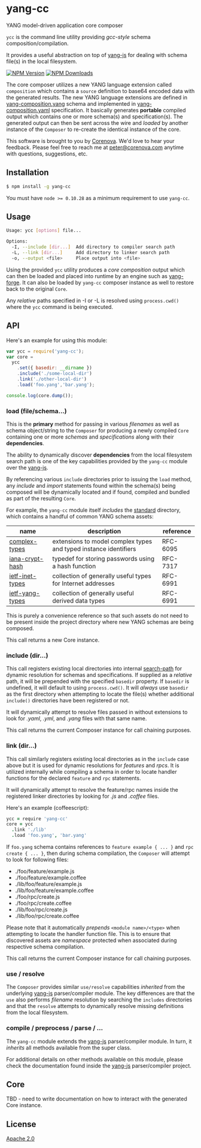 # yang-cc 

YANG model-driven application core composer

`ycc` is the command line utility providing *gcc-style* schema
composition/compilation.

It provides a useful abstraction on top of
[yang-js](http://github.com/saintkepha/yang-js) for dealing with
schema file(s) in the local filesystem.

  [![NPM Version][npm-image]][npm-url]
  [![NPM Downloads][downloads-image]][downloads-url]

The core composer utilizes a new YANG language extension called
`composition` which contains a `source` definition to base64 encoded
data with the generated results.  The new YANG language extensions are
defined in [yang-composition.yang](./yang-composition.yang) schema and
implemented in [yang-composition.yaml](./yang-composition.yaml)
specification. It basically generates **portable** compiled output
which contains one or more schema(s) and specification(s). The
generated output can then be sent across the wire and *loaded* by
another instance of the `Composer` to re-create the identical instance
of the core.

This software is brought to you by
[Corenova](http://www.corenova.com).  We'd love to hear your feedback.
Please feel free to reach me at <peter@corenova.com> anytime with
questions, suggestions, etc.

## Installation
```bash
$ npm install -g yang-cc
```
You must have `node >= 0.10.28` as a minimum requirement to use
`yang-cc`.

## Usage
```bash
Usage: ycc [options] file...

Options:
  -I, --include [dir...]  Add directory to compiler search path
  -L, --link [dir...]     Add directory to linker search path
  -o, --output <file>     Place output into <file>
```

Using the provided `ycc` utility produces a *core composition* output
which can then be loaded and placed into runtime by an engine such as
[yang-forge](https://github.com/corenova/yang-forge).  It can also be
loaded by `yang-cc` composer instance as well to restore back to the
original `Core`.

Any *relative* paths specified in -I or -L is resolved using
`process.cwd()` where the `ycc` command is being executed.

## API

Here's an example for using this module:

```js
var ycc = require('yang-cc');
var core = 
  ycc
    .set({ basedir: __dirname })
    .include('./some-local-dir')
    .link('./other-local-dir')
    .load('foo.yang','bar.yang');

console.log(core.dump());
```

### load (file/schema...)

This is the **primary** method for passing in various *filenames* as
well as schema object/string to the `Composer` for producing a newly
compiled `Core` containing one or more *schemas* and *specifications*
along with their **dependencies**.

The ability to dynamically discover **dependencies** from the local
filesystem search path is one of the key capabilities provided by the
`yang-cc` module over the
[yang-js](https://github.com/saintkepha/yang-js).

By referencing various `include` directories prior to issuing the
`load` method, any *include* and *import* statements found within
the schema(s) being composed will be dynamically located and if found,
compiled and bundled as part of the resulting `Core`.

For example, the `yang-cc` module itself *includes* the
[standard](./standard) directory, which contains a handful of common
YANG schema assets:

name | description | reference
--- | --- | ---
[complex-types](standard/complex-types.yang) | extensions to model complex types and typed instance identifiers | RFC-6095
[iana-crypt-hash](standard/iana-crypt-hash.yang) | typedef for storing passwords using a hash function | RFC-7317
[ietf-inet-types](standard/ietf-inet-types.yang) | collection of generally useful types for Internet addresses | RFC-6991
[ietf-yang-types](standard/ietf-yang-types.yang) | collection of generally useful derived data types | RFC-6991

This is purely a convenience reference so that such assets do not need
to be present inside the project directory where new YANG schemas are
being composed.

This call returns a new Core instance.

### include (dir...)

This call registers existing local directories into internal
[search-path](https://github.com/saintkepha/search-path) for dynamic
resolution for schemas and specifications. If supplied as a *relative*
path, it will be prepended with the specified `basedir` property.  If
`basedir` is undefined, it will default to using `process.cwd()`.  It
will *always* use `basedir` as the first directory when attempting to
locate the file(s) whether additional `include()` directories have
been registered or not.

It will dynamically attempt to resolve files passed in without
extensions to look for *.yaml*, *.yml*, and *.yang* files with that
same name.

This call returns the current Composer instance for call chaining
purposes.

### link (dir...)

This call similarly registers existing local directories as in the
`include` case above but it is used for dynamic resolutions for
*features* and *rpcs*.  It is utilized internally while compiling a
schema in order to locate handler functions for the declared `feature`
and `rpc` statements.

It will dynamically attempt to resolve the feature/rpc names inside
the registered linker directories by looking for *.js* and *.coffee*
files.

Here's an example (coffeescript):
```coffeescript
ycc = require 'yang-cc'
core = ycc
  .link './lib'
  .load 'foo.yang', 'bar.yang'
```

If `foo.yang` schema contains references to `feature example { ... }`
and `rpc create { ... }`, then during schema compilation, the
`Composer` will attempt to look for following files:

- ./foo/feature/example.js
- ./foo/feature/example.coffee
- ./lib/foo/feature/example.js
- ./lib/foo/feature/example.coffee
- ./foo/rpc/create.js
- ./foo/rpc/create.coffee
- ./lib/foo/rpc/create.js
- ./lib/foo/rpc/create.coffee

Please note that it automatically *prepends* `<module name>/<type>` when
attempting to locate the handler function file.  This is to ensure
that discovered assets are *namespace* protected when associated
during respective schema compilation.

This call returns the current Composer instance for call chaining
purposes.

### use / resolve

The `Composer` provides similar `use/resolve` capabilities *inherited*
from the underlying [yang-js](https://github.com/saintkepha/yang-js)
parser/compiler module.  The key differences are that the `use` also
performs *filename* resolution by searching the `includes` directories
and that the `resolve` attempts to dynamically resolve missing
definitions from the local filesystem.

### compile / preprocess / parse / ...

The `yang-cc` module extends the
[yang-js](https://github.com/saintkepha/yang-js) parser/compiler
module.  In turn, it *inherits* all methods available from the super
class.

For additional details on other methods available on this module,
please check the documentation found inside the
[yang-js](https://github.com/saintkepha/yang-js) parser/compiler
project.

## Core

TBD - need to write documentation on how to interact with the
generated Core instance.

## License
  [Apache 2.0](LICENSE)

[npm-image]: https://img.shields.io/npm/v/yang-cc.svg
[npm-url]: https://npmjs.org/package/yang-cc
[downloads-image]: https://img.shields.io/npm/dm/yang-cc.svg
[downloads-url]: https://npmjs.org/package/yang-cc
